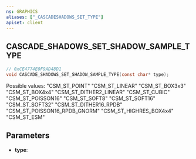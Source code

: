 ```yaml
---
ns: GRAPHICS
aliases: ["_CASCADESHADOWS_SET_TYPE"]
apiset: client
---
```

## CASCADE_SHADOWS_SET_SHADOW_SAMPLE_TYPE

```c
// 0xCE4774E0F9AD48D1
void CASCADE_SHADOWS_SET_SHADOW_SAMPLE_TYPE(const char* type);
```

Possible values:
"CSM_ST_POINT"
"CSM_ST_LINEAR"
"CSM_ST_BOX3x3"
"CSM_ST_BOX4x4"
"CSM_ST_DITHER2_LINEAR"
"CSM_ST_CUBIC"
"CSM_ST_POISSON16"
"CSM_ST_SOFT8"
"CSM_ST_SOFT16"
"CSM_ST_SOFT32"
"CSM_ST_DITHER16_RPDB"
"CSM_ST_POISSON16_RPDB_GNORM"
"CSM_ST_HIGHRES_BOX4x4"
"CSM_ST_ESM"

## Parameters
* **type**:



